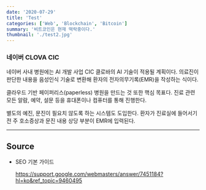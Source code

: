 ```yaml
---
date: '2020-07-29'
title: 'Test'
categories: ['Web', 'Blockchain', 'Bitcoin']
summary: '비트코인은 현재 떡락중이다.'
thumbnail: './test2.jpg'
---
```


### 네이버 CLOVA CIC

네이버 사내 병원에는 AI 개발 사업 CIC 클로바의 AI 기술이 적용될 계획이다. 의료진이 판단한 내용을 음성인식 기술로 변환해 환자의 전자의무기록(EMR)을 작성하는 식이다.

클라우드 기반 페이퍼리스(paperless) 병원을 만드는 것 또한 핵심 목표다. 진료 관련 모든 알람, 예약, 설문 등을 휴대폰이나 컴퓨터를 통해 진행한다.

별도의 예진, 문진이 필요치 않도록 하는 시스템도 도입한다. 환자가 진료실에 들어서기 전 주 호소증상과 문진 내용 상당 부분이 EMR에 입력된다.

---

## Source

- SEO 기본 가이드

  [<https://support.google.com/webmasters/answer/7451184?hl=ko&ref_topic=9460495>](https://support.google.com/webmasters/answer/7451184?hl=ko&ref_topic=9460495)
